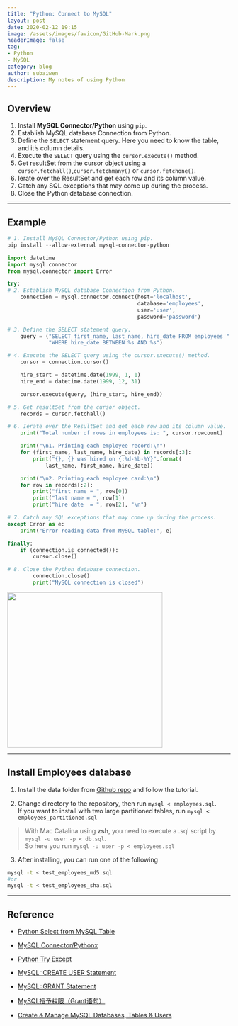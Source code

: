 ```yaml
---
title: "Python: Connect to MySQL"
layout: post
date: 2020-02-12 19:15
image: /assets/images/favicon/GitHub-Mark.png
headerImage: false
tag:
- Python
- MySQL
category: blog
author: subaiwen
description: My notes of using Python
---
```


## Overview

1. Install **MySQL Connector/Python** using `pip`.
2. Establish MySQL database Connection from Python.
3. Define the `SELECT` statement query. Here you need to know the table, and it’s column details.
4. Execute the `SELECT` query using the `cursor.execute()` method.
5. Get resultSet from the cursor object using a `cursor.fetchall()`,`cursor.fetchmany()` or `cursor.fetchone()`.
6. Ierate over the ResultSet and get each row and its column value.
7. Catch any SQL exceptions that may come up during the process.
8. Close the Python database connection.

---

## Example
```python
# 1. Install MySQL Connector/Python using pip.
pip install --allow-external mysql-connector-python
```

```python
import datetime
import mysql.connector
from mysql.connector import Error

try:
# 2. Establish MySQL database Connection from Python.
    connection = mysql.connector.connect(host='localhost',
                                         database='employees',
                                         user='user',
                                         password='password')

# 3. Define the SELECT statement query.
    query = ("SELECT first_name, last_name, hire_date FROM employees "
             "WHERE hire_date BETWEEN %s AND %s")

# 4. Execute the SELECT query using the cursor.execute() method.
    cursor = connection.cursor()

    hire_start = datetime.date(1999, 1, 1)
    hire_end = datetime.date(1999, 12, 31)

    cursor.execute(query, (hire_start, hire_end))

# 5. Get resultSet from the cursor object.
    records = cursor.fetchall()

# 6. Ierate over the ResultSet and get each row and its column value.
    print("Total number of rows in employees is: ", cursor.rowcount)

    print("\n1. Printing each employee record:\n")
    for (first_name, last_name, hire_date) in records[:3]:
        print("{}, {} was hired on {:%d-%b-%Y}".format(
            last_name, first_name, hire_date))

    print("\n2. Printing each employee card:\n")
    for row in records[:2]:
        print("first name = ", row[0])
        print("last name = ", row[1])
        print("hire date  = ", row[2], "\n")

# 7. Catch any SQL exceptions that may come up during the process.
except Error as e:
    print("Error reading data from MySQL table:", e)

finally:
    if (connection.is_connected()):
        cursor.close()

# 8. Close the Python database connection.
        connection.close()
        print("MySQL connection is closed")
```

<p align="left">
  <img src="https://tva1.sinaimg.cn/large/0082zybpgy1gbu7f9i4syj30ho0g0myr.jpg" width="350">
</p>


---

## Install Employees database
1. Install the data folder from [Github repo](https://github.com/datacharmer/test_db) and follow the tutorial.

2. Change directory to the repository, then run `mysql < employees.sql`.  
If you want to install with two large partitioned tables, run `mysql < employees_partitioned.sql`

> With Mac Catalina using **zsh**, you need to execute a .sql script by `mysql -u user -p < db.sql`.  
> So here you run `mysql -u user -p < employees.sql`

3. After installing, you can run one of the following

```bash
mysql -t < test_employees_md5.sql
#or
mysql -t < test_employees_sha.sql
```

---
## Reference
- [Python Select from MySQL Table](https://pynative.com/python-mysql-select-query-to-fetch-data/)
- [MySQL Connector/Pythonx](https://dev.mysql.com/doc/connector-python/en/)
- [Python Try Except](https://www.w3schools.com/python/python_try_except.asp)

- [MySQL::CREATE USER Statement](https://dev.mysql.com/doc/refman/8.0/en/create-user.html)
- [MySQL::GRANT Statement](https://dev.mysql.com/doc/refman/8.0/en/grant.html)
- [MySQL授予权限（Grant语句）](https://blog.csdn.net/anzhen0429/article/details/78296814)
- [Create & Manage MySQL Databases, Tables & Users](https://www.a2hosting.com/kb/developer-corner/mysql/managing-mysql-databases-and-users-from-the-command-line)
